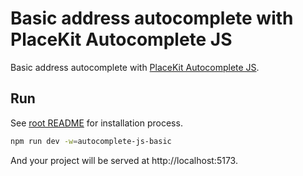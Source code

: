 # Basic address autocomplete with PlaceKit Autocomplete JS

Basic address autocomplete with [PlaceKit Autocomplete JS](https://github.com/placekit/autocomplete-js).

## Run

See [root README](../../README.md) for installation process.

```sh
npm run dev -w=autocomplete-js-basic
```

And your project will be served at http://localhost:5173.

